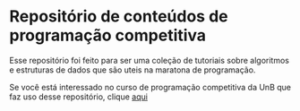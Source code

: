 # Repositório de conteúdos de programação competitiva

Esse repositório foi feito para ser uma coleção de tutoriais sobre algoritmos e estruturas de dados que são uteis na maratona de programação.

Se você está interessado no curso de programação competitiva da UnB que faz uso desse repositório, clique [aqui](https://github.com/UnBalloon/Programacao-Competitiva/tree/master/curso/)

<!--
<body>
    <h1>hello world</h1>
    <div data-pym-src="https://www.jdoodle.com/embed/v0/oEO"></div>
</body>

<script src="https://www.jdoodle.com/assets/jdoodle-pym.min.js" type="text/javascript"></script>
-->
